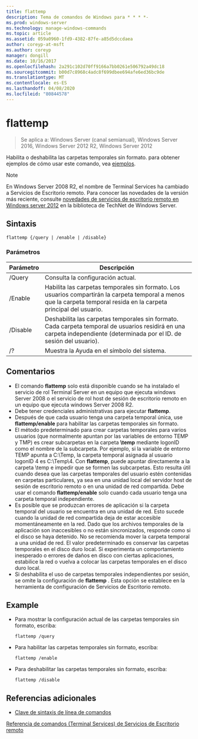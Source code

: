 ```yaml
---
title: flattemp
description: Tema de comandos de Windows para * * * *-
ms.prod: windows-server
ms.technology: manage-windows-commands
ms.topic: article
ms.assetid: 059a0960-1fd9-4382-87fe-a85d5dccdaea
author: coreyp-at-msft
ms.author: coreyp
manager: dongill
ms.date: 10/16/2017
ms.openlocfilehash: 2a291c102d70ff9166a7bb0261e506792a49dc18
ms.sourcegitcommit: b00d7c8968c4adc8f699dbee694afe6ed36bc9de
ms.translationtype: MT
ms.contentlocale: es-ES
ms.lasthandoff: 04/08/2020
ms.locfileid: "80844578"
---
```

# <a name="flattemp"></a>flattemp

>Se aplica a: Windows Server (canal semianual), Windows Server 2016, Windows Server 2012 R2, Windows Server 2012

Habilita o deshabilita las carpetas temporales sin formato.
para obtener ejemplos de cómo usar este comando, vea [ejemplos](#BKMK_examples).

> [!NOTE]
> En Windows Server 2008 R2, el nombre de Terminal Services ha cambiado a Servicios de Escritorio remoto. Para conocer las novedades de la versión más reciente, consulte [novedades de servicios de escritorio remoto en Windows server 2012](https://technet.microsoft.com/library/hh831527) en la biblioteca de TechNet de Windows Server.

## <a name="syntax"></a>Sintaxis
```
flattemp {/query | /enable | /disable}
```

### <a name="parameters"></a>Parámetros
|Parámetro|Descripción|
|-------|--------|
|/Query|Consulta la configuración actual.|
|/Enable|Habilita las carpetas temporales sin formato. Los usuarios compartirán la carpeta temporal a menos que la carpeta temporal resida en la carpeta principal del usuario.|
|/Disable|Deshabilita las carpetas temporales sin formato. Cada carpeta temporal de usuarios residirá en una carpeta independiente (determinada por el ID. de sesión del usuario).|
|/?|Muestra la Ayuda en el símbolo del sistema.|

## <a name="remarks"></a>Comentarios
-   El comando **flattemp** solo está disponible cuando se ha instalado el servicio de rol Terminal Server en un equipo que ejecuta windows Server 2008 o el servicio de rol host de sesión de escritorio remoto en un equipo que ejecuta windows Server 2008 R2.
-   Debe tener credenciales administrativas para ejecutar **flattemp**.
-   Después de que cada usuario tenga una carpeta temporal única, use **flattemp/enable** para habilitar las carpetas temporales sin formato.
-   El método predeterminado para crear carpetas temporales para varios usuarios (que normalmente apuntan por las variables de entorno TEMP y TMP) es crear subcarpetas en la carpeta **\temp** mediante logonID como el nombre de la subcarpeta. Por ejemplo, si la variable de entorno TEMP apunta a C:\Temp, la carpeta temporal asignada al usuario logonID 4 es C:\Temp\4. Con **flattemp**, puede apuntar directamente a la carpeta \temp e impedir que se formen las subcarpetas. Esto resulta útil cuando desea que las carpetas temporales del usuario estén contenidas en carpetas particulares, ya sea en una unidad local del servidor host de sesión de escritorio remoto o en una unidad de red compartida. Debe usar el comando **flattemp/enable** solo cuando cada usuario tenga una carpeta temporal independiente.
-   Es posible que se produzcan errores de aplicación si la carpeta temporal del usuario se encuentra en una unidad de red. Esto sucede cuando la unidad de red compartida deja de estar accesible momentáneamente en la red. Dado que los archivos temporales de la aplicación son inaccesibles o no están sincronizados, responde como si el disco se haya detenido. No se recomienda mover la carpeta temporal a una unidad de red. El valor predeterminado es conservar las carpetas temporales en el disco duro local. Si experimenta un comportamiento inesperado o errores de daños en disco con ciertas aplicaciones, estabilice la red o vuelva a colocar las carpetas temporales en el disco duro local.
-   Si deshabilita el uso de carpetas temporales independientes por sesión, se omite la configuración de **flattemp** . Esta opción se establece en la herramienta de configuración de Servicios de Escritorio remoto.

## <a name="examples"></a><a name=BKMK_examples></a>Example
-   Para mostrar la configuración actual de las carpetas temporales sin formato, escriba:
    ```
    flattemp /query
    ```
-   Para habilitar las carpetas temporales sin formato, escriba:
    ```
    flattemp /enable
    ```
-   Para deshabilitar las carpetas temporales sin formato, escriba:
    ```
    flattemp /disable
    ```

## <a name="additional-references"></a>Referencias adicionales
- [Clave de sintaxis de línea de comandos](command-line-syntax-key.md)

[Referencia de comandos (Terminal Services) de Servicios de Escritorio remoto](remote-desktop-services-terminal-services-command-reference.md)
